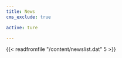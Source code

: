 ```yaml
---
title: News
cms_exclude: true

active: ture 

---
```


{{< readfromfile "/content/newslist.dat" 5 >}} 
